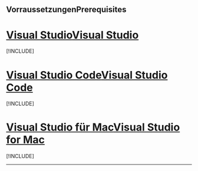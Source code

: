 ## <a name="prerequisites"></a><span data-ttu-id="e1bf2-101">Vorraussetzungen</span><span class="sxs-lookup"><span data-stu-id="e1bf2-101">Prerequisites</span></span>

# <a name="visual-studiotabvisual-studio"></a>[<span data-ttu-id="e1bf2-102">Visual Studio</span><span class="sxs-lookup"><span data-stu-id="e1bf2-102">Visual Studio</span></span>](#tab/visual-studio)

[!INCLUDE[](~/includes/net-core-prereqs-vs-2.2.md)]

# <a name="visual-studio-codetabvisual-studio-code"></a>[<span data-ttu-id="e1bf2-103">Visual Studio Code</span><span class="sxs-lookup"><span data-stu-id="e1bf2-103">Visual Studio Code</span></span>](#tab/visual-studio-code)

[!INCLUDE[](~/includes/net-core-prereqs-vsc-2.2.md)]

# <a name="visual-studio-for-mactabvisual-studio-mac"></a>[<span data-ttu-id="e1bf2-104">Visual Studio für Mac</span><span class="sxs-lookup"><span data-stu-id="e1bf2-104">Visual Studio for Mac</span></span>](#tab/visual-studio-mac)

[!INCLUDE[](~/includes/net-core-prereqs-mac-2.2.md)]

---